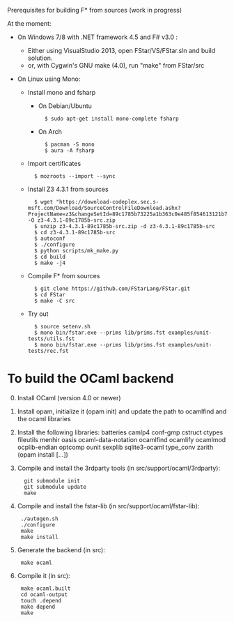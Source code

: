 Prerequisites for building F* from sources (work in progress)

At the moment:

- On Windows 7/8 with .NET framework 4.5 and F# v3.0 :
  - Either using VisualStudio 2013, open FStar/VS/FStar.sln and build solution.
  - or, with Cygwin's GNU make (4.0), run "make" from FStar/src

- On Linux using Mono:
  - Install mono and fsharp
    - On Debian/Ubuntu

            $ sudo apt-get install mono-complete fsharp

    - On Arch

            $ pacman -S mono
            $ aura -A fsharp

  - Import certificates

          $ mozroots --import --sync

  - Install Z3 4.3.1 from sources

          $ wget "https://download-codeplex.sec.s-msft.com/Download/SourceControlFileDownload.ashx?ProjectName=z3&changeSetId=89c1785b73225a1b363c0e485f854613121b70a7" -O z3-4.3.1-89c1785b-src.zip
          $ unzip z3-4.3.1-89c1785b-src.zip -d z3-4.3.1-89c1785b-src
          $ cd z3-4.3.1-89c1785b-src
          $ autoconf
          $ ./configure
          $ python scripts/mk_make.py
          $ cd build
          $ make -j4

  - Compile F* from sources

          $ git clone https://github.com/FStarLang/FStar.git
          $ cd FStar
          $ make -C src

  - Try out

          $ source setenv.sh
          $ mono bin/fstar.exe --prims lib/prims.fst examples/unit-tests/utils.fst
          $ mono bin/fstar.exe --prims lib/prims.fst examples/unit-tests/rec.fst


# To build the OCaml backend

0. Install OCaml (version 4.0 or newer)
1. Install opam, initialize it (opam init) and update the path to
   ocamlfind and the ocaml libraries
2. Install the following libraries:
     batteries camlp4 conf-gmp cstruct ctypes fileutils menhir oasis
     ocaml-data-notation ocamlfind ocamlify ocamlmod ocplib-endian optcomp
     ounit sexplib sqlite3-ocaml type_conv zarith
   (opam install [...])
3. Compile and install the 3rdparty tools (in
   src/support/ocaml/3rdparty):

         git submodule init
         git submodule update
         make

4. Compile and install the fstar-lib (in src/support/ocaml/fstar-lib):

        ./autogen.sh
        ./configure
        make
        make install

5. Generate the backend (in src):

        make ocaml

6. Compile it (in src):

        make ocaml.built
        cd ocaml-output
        touch .depend
        make depend
        make
